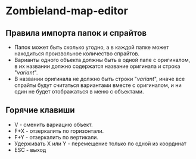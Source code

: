 # Zombieland-map-editor


## Правила импорта папок и спрайтов

-   Папок может быть сколько угодно, а в каждой папке может находиться произвольное количество спрайтов.
-   Варианты одного объекта должны быть в одной папе с оригиналом, в их названии должно содержатся название оригинала и строка "_variant_".
-   В названии оригинала не должно быть строки "_variant_", иначе все спрайты будут считаться вариантами вместе с оригиналом, и ни один не будет отображаться в меню с объектами.

## Горячие клавиши
 - V - сменить вариацию объект.
 - F+X - отзеркалить по горизонтали.
 - F+Y - отзеркалить по вертикали.
 - Удерживать X или Y - перемещение только по одной из координат
 - ESC - выход
